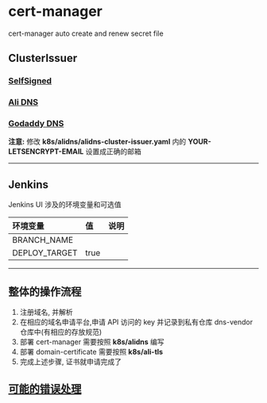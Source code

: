 # cert-manager

cert-manager auto create and renew secret file

## ClusterIssuer

### [SelfSigned](https://cert-manager.io/docs/configuration/selfsigned/)
### [Ali DNS](https://github.com/pragkent/alidns-webhook)
### [Godaddy DNS](https://github.com/snowdrop/godaddy-webhook)

**注意:** 修改 **k8s/alidns/alidns-cluster-issuer.yaml** 内的 **YOUR-LETSENCRYPT-EMAIL** 设置成正确的邮箱

---

## Jenkins

Jenkins UI 涉及的环境变量和可选值

| 环境变量      | 值          | 说明                                                         |
|:--------------|:------------|:-------------------------------------------------------------|
| BRANCH_NAME   |             |                                                              |
| DEPLOY_TARGET | true        |                                                              |                                                        |

---

## 整体的操作流程

1. 注册域名, 并解析
2. 在相应的域名申请平台,申请 API 访问的 key 并记录到私有仓库 dns-vendor 仓库中(有相应的存放规范)
3. 部署 cert-manager 需要按照 **k8s/alidns** 编写
4. 部署 domain-certificate 需要按照 **k8s/ali-tls**
5. 完成上述步骤, 证书就申请完成了

## [可能的错误处理](./delete-ns.md)
